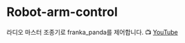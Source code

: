 # Robot-arm-control
라디오 마스터 조종기로 franka_panda를 제어합니다.
📺 [YouTube](https://www.youtube.com/shorts/_4cA05tBgHE)
